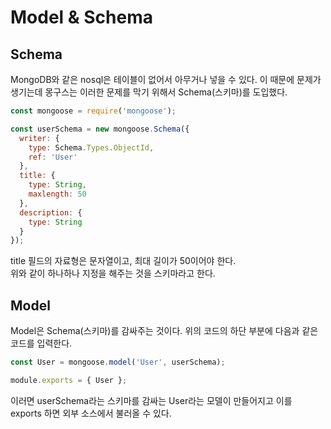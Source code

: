 # Model & Schema

## Schema
MongoDB와 같은 nosql은 테이블이 없어서 아무거나 넣을 수 있다. 이 때문에 문제가 생기는데 몽구스는 이러한 문제를 막기 위해서 Schema(스키마)를 도입했다.

```js
const mongoose = require('mongoose');

const userSchema = new mongoose.Schema({
  writer: {
    type: Schema.Types.ObjectId,
    ref: 'User'
  },
  title: {
    type: String,
    maxlength: 50
  },
  description: {
    type: String
  }
});
```

title 필드의 자료형은 문자열이고, 최대 길이가 50이어야 한다.  
위와 같이 하나하나 지정을 해주는 것을 스키마라고 한다.

## Model
Model은 Schema(스키마)를 감싸주는 것이다. 위의 코드의 하단 부분에 다음과 같은 코드를 입력한다.

```js
const User = mongoose.model('User', userSchema);

module.exports = { User };
```

이러면 userSchema라는 스키마를 감싸는 User라는 모델이 만들어지고 이를 exports 하면 외부 소스에서 불러올 수 있다.